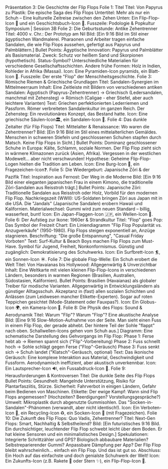Präsentation 3: Die Geschichte der Flip Flops
Folie 1: Titel
Titel: Von Papyrus zu Plastik: Die epische Saga des Flip Flops
Untertitel: Mehr als nur ein Schuh – Eine kulturelle Zeitreise zwischen den Zehen
Unten: Ein Flip-Flop-Icon 👣 und ein Geschichtsbuch-Icon 📜.
Fusszeile: Podologie & Popkultur Symposium | Session 3B
Folie 2: Die Geburtsstunde: Antike Zehentrenner
Titel: 4000 v. Chr.: Der Prototyp am Nil
Bild: [Ein 9:16 Bild im Stil einer ägyptischen Wandmalerei. Pharaonen und Arbeiter tragen einfache Sandalen, die wie Flip Flops aussehen, gefertigt aus Papyrus und Palmblättern.]
Bullet Points:
Ägyptische Innovation: Papyrus und Palmblätter als Basismaterial.
Zweck: Schutz vor heißem Sand und Skorpionen (hypothetisch).
Status-Symbol? Unterschiedliche Materialien für verschiedene Gesellschaftsschichten.
Andere frühe Formen: Holz in Indien, Rohleder in Afrika (Massai).
Icon: Eine Pyramiden-Icon pyramids, ein Blatt-Icon 🌿.
Fusszeile: Der erste "Flop" der Menschheitsgeschichte.
Folie 3: Römische Riemen & Griechische Grundlagen
Titel: Sandalen-Synergien im Mittelmeerraum
Inhalt: Eine Zeitleiste mit Bildern von verschiedenen antiken Sandalen:
Ägyptisch (Papyrus-Zehentrenner) -> Griechisch (Ledersandalen, manchmal mit Zehensteg) -> Römisch (Caligae - eher Stiefel, aber auch leichtere Varianten)
Text:
Griechen perfektionierten Lederriemen und Passform.
Römer verbreiteten Sandalenkultur im ganzen Reich.
Der Zehensteg: Ein revolutionäres Konzept, das Bestand hatte.
Icon: Eine griechische Säulen-Icon🏛️, ein Sandalen-Icon 👡.
Folie 4: Das dunkle Zeitalter (für Flip Flops)
Titel: Mittelalter & Renaissance: Wo waren die Zehentrenner?
Bild: [Ein 9:16 Bild im Stil eines mittelalterlichen Gemäldes. Menschen in schweren Stiefeln und geschlossenen Schuhen stapfen durch Matsch. Keine Flip Flops in Sicht.]
Bullet Points:
Dominanz geschlossener Schuhe in Europa: Kälte, Schlamm, soziale Normen.
Der Flip Flop zieht sich in wärmere Klimazonen zurück (Asien, Afrika).
Vergessen in der westlichen Modewelt... aber nicht verschwunden!
Hypothese: Geheime Flip-Flop-Logen hielten die Tradition am Leben.
Icon: Eine Burg-Icon 🏰, ein Fragezeichen-Icon❓.
Folie 5: Die Wiedergeburt: Japanische Zōri & der Pazifik
Titel: Inspiration aus Fernost: Der Weg in die Moderne
Bild: [Ein 9:16 Bild einer eleganten japanischen Frau in einem Kimono, die traditionelle Zōri-Sandalen aus Reisstroh trägt.]
Bullet Points:
Japanische Zōri: Traditionelle Sandalen aus Reisstroh oder Holz, Vorbild für den modernen Flip Flop.
Nachkriegszeit (WWII): US-Soldaten bringen Zōri aus Japan mit in die USA.
Die "Jandals" (Japanische Sandalen) erobern Hawaii und Kalifornien.
Materialwechsel: Gummi wird zum neuen Standard – billig, wasserfest, bunt!
Icon: Ein Japan-Flaggen-Icon 🇯🇵, ein Wellen-Icon 🌊.
Folie 6: Der Aufstieg zur Ikone: 1960er & Strandkultur
Titel: "Flop" goes Pop: Das Symbol der Freizeit
Chart: Ein Liniendiagramm "Flip Flop Popularität vs. Anzugverkäufe" (1950-1980). Flip Flops steigen exponentiell an, Anzüge stagnieren.
Beschriftung: "Die große Entspannung", "Casual Friday Vorboten"
Text:
Surf-Kultur & Beach Boys machen Flip Flops zum Must-Have.
Symbol für Jugend, Freiheit, Nonkonformismus.
Günstig und zugänglich: Demokratisierung des Schuhwerks.
Icon: Ein Surfbrett-Icon 🏄, ein Sonnen-Icon ☀️.
Folie 7: Die globale Flop-Welle: Ein Schuh erobert die Welt
Titel: Von Havaianas bis Hollywood: Allgegenwärtig & Unverzichtbar
Inhalt: Eine Weltkarte mit vielen kleinen Flip-Flop-Icons in verschiedenen Ländern, besonders in warmen Regionen (Brasilien, Australien, Südostasien, Kalifornien).
Bullet Points:
Brasilien (Havaianas) als globaler Treiber für modische Varianten.
Allgegenwärtig in Entwicklungsländern als günstiger Alltagsschuh.
Akzeptanz in (fast) allen sozialen Schichten und Anlässen (zum Leidwesen mancher Etikette-Experten).
Sogar auf roten Teppichen gesichtet (Mode-Statement oder Fauxpas?).
Icon: Ein Globus-Icon 🌍, ein Kamera-Icon 📸.
Folie 8: Die Physik des Flops: Sound & Aerodynamik
Titel: Warum "Flip"? Warum "Flop"? Eine akustische Analyse
Bild: [Eine 9:16 Slow-Motion-Aufnahme von der Seite. Man sieht einen Fuss in einem Flip Flop, der gerade abhebt. Der hintere Teil der Sohle "flappt" nach oben. Schallwellen-Icons gehen vom Schuh aus.]
Diagramm: Eine schematische Darstellung des Gehvorgangs im Flip Flop:
Phase 1: Ferse hebt ab -> Riemen spannt sich ("Flip"-Vorbereitung)
Phase 2: Fuss schnellt hoch -> Sohle schlägt gegen Ferse ("Flop"-Geräusch)
Phase 3: Fuss senkt sich -> Schuh landet ("Klatsch"-Geräusch, optional)
Text: Das ikonische Geräusch: Eine komplexe Interaktion aus Material, Geschwindigkeit und Fussform. Aerodynamisch ineffizient, aber akustisch unverkennbar.
Icon: Ein Lautsprecher-Icon 🔊, ein Fussabdruck-Icon 👣.
Folie 9: Herausforderungen & Kontroversen
Titel: Die dunkle Seite des Flip Flops
Bullet Points:
Gesundheit: Mangelnde Unterstützung, Risiko für Plantarfasziitis, Stürze.
Sicherheit: Fahrverbot in einigen Ländern, Gefahr beim Bedienen von Maschinen.
Etikette: Der ewige Kampf: Wann sind Flip Flops angemessen? (Hochzeiten? Beerdigungen? Vorstellungsgespräche?)
Umwelt: Mikroplastik durch abgenutzte Gummisohlen.
Das "Socken-in-Sandalen"-Phänomen (verwandt, aber nicht identisch!).
Icon: Ein Verboten-Icon 🚫, ein Recycling-Icon ♻️, ein Socken-Icon 🧦 (mit Fragezeichen).
Folie 10: Die Zukunft des Flip Flops: Quo Vadis, Zehentrenner?
Titel: Next-Gen Flops: Smart, Nachhaltig & Selbstheilend?
Bild: [Ein futuristisches 9:16 Bild. Ein durchsichtiger, leuchtender Flip Flop schwebt leicht über dem Boden. Er hat kleine Sensoren und ein minimalistisches Design.]
Spekulationen:
Integrierte Schrittzähler und GPS?
Biologisch abbaubare Materialien?
Selbstreparierender Gummi?
Anpassbare Dämpfung per App?
Der Flip Flop bleibt wahrscheinlich... einfach ein Flip Flop. Und das ist gut so.
Abschluss: Ein Hoch auf das einfachste und doch genialste Schuhwerk der Welt!
Icon: Ein Zukunfts-Icon (z.B. Rakete 🚀 oder Stern ✨), ein Flip-Flop-Icon 👣.
